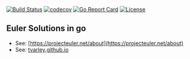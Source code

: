 [![Build Status](https://travis-ci.org/tvarley/go_euler.svg?branch=master)](https://travis-ci.org/tvarley/go_euler)
[![codecov](https://codecov.io/gh/tvarley/go_euler/branch/master/graph/badge.svg)](https://codecov.io/gh/tvarley/go_euler)
[![Go Report Card](https://goreportcard.com/badge/github.com/tvarley/go_euler)](https://goreportcard.com/report/github.com/tvarley/go_euler)
[![License](http://img.shields.io/badge/license-mit-blue.svg?style=flat-square)](https://raw.githubusercontent.com/tvarley/go_euler/master/LICENSE)

## Euler Solutions in go

- See: [https://projecteuler.net/about](https://projecteuler.net/about)
- See: [tvarley.github.io](tvarley.github.io)

